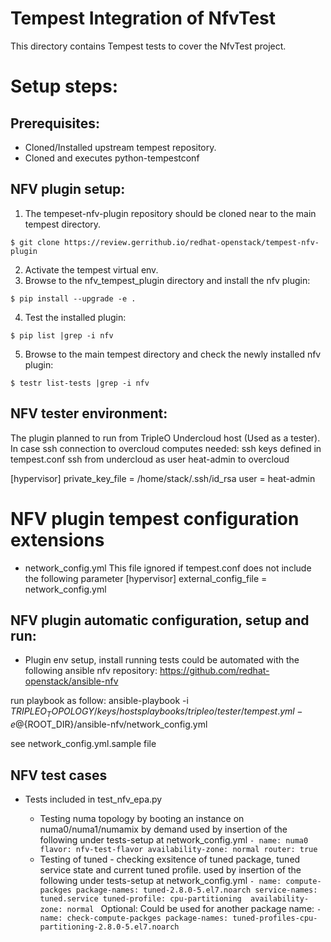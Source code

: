 Tempest Integration of NfvTest
==============================

This directory contains Tempest tests to cover the NfvTest project.

# Setup steps:
## Prerequisites:
* Cloned/Installed upstream tempest repository.
* Cloned and executes python-tempestconf

## NFV plugin setup:

1. The tempeset-nfv-plugin repository should be cloned near to the main tempest directory.

`$ git clone https://review.gerrithub.io/redhat-openstack/tempest-nfv-plugin`

2. Activate the tempest virtual env.
3. Browse to the nfv_tempest_plugin directory and install the nfv plugin:

`$ pip install --upgrade -e .`

4. Test the installed plugin:

`$ pip list |grep -i nfv`

5. Browse to the main tempest directory and check the newly installed nfv plugin:

`$ testr list-tests |grep -i nfv`

## NFV tester environment:
The plugin planned to run from TripleO Undercloud host (Used as a tester).
In case ssh connection to overcloud computes needed:
ssh keys defined in tempest.conf
ssh from undercloud as user heat-admin to overcloud

[hypervisor]
private_key_file = /home/stack/.ssh/id_rsa
user = heat-admin

# NFV plugin tempest configuration extensions
*  network_config.yml
This file ignored if tempest.conf does not include the following parameter
[hypervisor]
external_config_file = network_config.yml

## NFV plugin automatic configuration, setup and run:

* Plugin env setup, install running tests could be automated with the following ansible
 nfv repository: https://github.com/redhat-openstack/ansible-nfv

 run playbook as follow:
 ansible-playbook -i ${TRIPLEO_TOPOLOGY}/keys/hosts
 playbooks/tripleo/tester/tempest.yml -e @${ROOT_DIR}/ansible-nfv/network_config.yml

 see network_config.yml.sample file

## NFV test cases

* Tests included in test_nfv_epa.py
  
  - Testing numa topology by booting an instance on numa0/numa1/numamix by demand
    used by insertion of the following under tests-setup at network_config.yml
    `- name: numa0
       flavor: nfv-test-flavor
       availability-zone: normal
       router: true `
  - Testing of tuned - checking exsitence of tuned package, tuned service state
    and current tuned profile.
    used by insertion of the following under tests-setup at network_config.yml
    `- name: compute-packges
       package-names: tuned-2.8.0-5.el7.noarch
       service-names: tuned.service
       tuned-profile: cpu-partitioning 
       availability-zone: normal `
    Optional:
    Could be used for another package name:
      `- name: check-compute-packges
         package-names: tuned-profiles-cpu-partitioning-2.8.0-5.el7.noarch `

